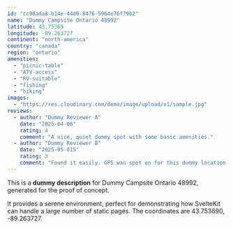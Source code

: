 ```yaml
---
id: "cc98ada8-b14e-44d0-8476-5964e76f79b2"
name: "Dummy Campsite Ontario 48992"
latitude: 43.75369
longitude: -89.263727
continent: "north-america"
country: "canada"
region: "ontario"
amenities:
  - "picnic-table"
  - "ATV-access"
  - "RV-suitable"
  - "fishing"
  - "hiking"
images:
  - "https://res.cloudinary.com/demo/image/upload/v1/sample.jpg"
reviews:
  - author: "Dummy Reviewer A"
    date: "2025-04-06"
    rating: 4
    comment: "A nice, quiet dummy spot with some basic amenities."
  - author: "Dummy Reviewer B"
    date: "2025-05-015"
    rating: 3
    comment: "Found it easily. GPS was spot on for this dummy location."
---
```


This is a **dummy description** for Dummy Campsite Ontario 48992, generated for the proof of concept.

It provides a serene environment, perfect for demonstrating how SvelteKit can handle a large number of static pages. The coordinates are 43.753690, -89.263727.
